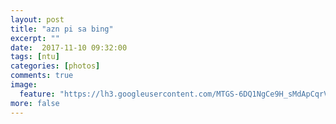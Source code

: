 ```yaml
---
layout: post
title: "azn pi sa bing"
excerpt: ""
date:  2017-11-10 09:32:00
tags: [ntu]
categories: [photos]
comments: true
image:
  feature: "https://lh3.googleusercontent.com/MTGS-6DQ1NgCe9H_sMdApCqrVVJbVxAaHUVHnxa3CM5_XMb7RVcmBqdlLIlL4YbTZ3-11hHag8co_i9wVbm9L0mzNSBiiDgoiS3njxE1pLLsgF4HwYIyEzdojBvWi3ykWDOSHu-qxsidHbYP0P9LP5_jzthZ6G0f_EqjZGCWQ8oRj33VHSFTUoU2F1pN5AAfqGfcWQGTflYhbQ93apnHLftd0r7GkBEHRsnvDZegbwWqcrGzgCMJR5m5kqLidoKv8bEGfTB2ufPzaYWX99qSBBJwqeML31i5PJgyT_SXNRcbLHCUqUc5R993MtZRMPGogdgZpwbKS7EvjJET88GbuZiqQ3jTjJPix9HfFX-BJ2jGZjDNs44rlvmcTTHhpengWiwwd0MMx4LAx1lOXGryDs0w_1q5lNE49u_Opnx-uZGNA51xsORu6_x_wxPzfpNe7r-AU56SbN4dKrucJZJp71DdMGIeFdCmnQdcQSGxuJoI1wXAjt25NhZF9ZoWmVIhJ2ptiKwo5L2qCJnMHgExQTVc-00rJZZ3D80cbXFx3yiInGxnUJCT0UoiBULML_AbMloKPF6G9_LJvxDFkO-tUU1Ra3UCElzlv9CmkmfKe6cZGo4uInRWNAk4rInHqOdZ9DDT0V90DkO1L0UXoD1B6AhrGPbVgFTDa81A=w341-h607-no"
more: false
---
```

